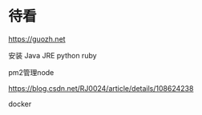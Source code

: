 # 待看

https://guozh.net





安装 Java JRE  python  ruby



pm2管理node

https://blog.csdn.net/RJ0024/article/details/108624238



docker



